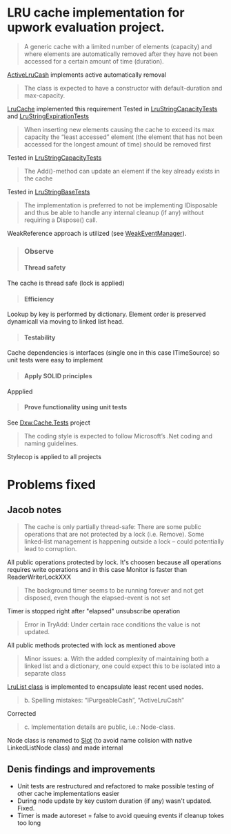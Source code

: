# LRU cache implementation for upwork evaluation project.

> A generic cache with a limited number of elements (capacity) and where elements are automatically removed after they have not been accessed for a certain amount of time (duration).

[ActiveLruCash](/Source/Dxw.Cache.Lru/ActiveLruCash.cs) implements active automatically removal

> The class is expected to have a constructor with default-duration and max-capacity.

[LruCache](/Source/Dxw.Cache.Lru/LruCache.cs) implemented this requirement
Tested in [LruStringCapacityTests](/Source/Dxw.Cache.Tests/LruStringCapacityTests.cs) and [LruStringExpirationTests](/Source/Dxw.Cache.Tests/LruStringExpirationTests.cs)

> When inserting new elements causing the cache to exceed its max capacity the “least accessed” element (the element that has not been accessed for the longest amount of time) should be removed first

Tested in [LruStringCapacityTests](/Source/Dxw.Cache.Tests/LruStringCapacityTests.cs)

> The Add()-method can update an element if the key already exists in the cache

Tested in [LruStringBaseTests](/Source/Dxw.Cache.Tests/LruStringBaseTests.cs)

> The implementation is preferred to not be implementing IDisposable and thus be able to handle any internal cleanup (if any) without requiring a Dispose() call.

WeakReference approach is utilized (see [WeakEventManager](/Source/Dxw.Cache.Lru/WeakEventManager.cs)).

> ### Observe
> #### Thread safety

The cache is thread safe (lock is applied)
> #### Efficiency

Lookup by key is performed by dictionary. Element order is preserved dynamicall via moving to linked list head.
> #### Testability

Cache dependencies is interfaces (single one in this case ITimeSource) so unit tests were easy to implement
> #### Apply SOLID principles

Appplied
> #### Prove functionality using unit tests

See [Dxw.Cache.Tests](/Source/Dxw.Cache.Tests) project

> The coding style is expected to follow Microsoft’s .Net coding and naming guidelines.

Stylecop is applied to all projects

# Problems fixed

## Jacob notes
> The cache is only partially thread-safe:
> There are some public operations that are not protected by a lock (i.e. Remove).
> Some linked-list management is happening outside a lock – could potentially lead to corruption.

All public operations protected by lock. It's choosen because all operations requires write operations and in this case
Monitor is faster than ReaderWriterLockXXX

> The background timer seems to be running forever and not get disposed, even though the elapsed-event is not set

Timer is stopped right after "elapsed" unsubscribe operation

> Error in TryAdd: Under certain race conditions the value is not updated.

All public methods protected with lock as mentioned above

> Minor issues:
> a. With the added complexity of maintaining both a linked list and a dictionary, one could expect this to be isolated into a separate class

[LruList class](/Source/Dxw.Cache.Lru/LruList.cs) is implemented to encapsulate least recent used nodes.
> b. Spelling mistakes: “IPurgeableCash”, “ActiveLruCash”

Corrected
> c. Implementation details are public, i.e.: Node-class.

Node class is renamed to [Slot](/Source/Dxw.Cache.Lru/Slot.cs) (to avoid name colision with native LinkedListNode class) and made internal

## Denis findings and improvements
- Unit tests are restructured and refactored to make possible testing of other cache implementations easier
- During node update by key custom duration (if any) wasn't updated. Fixed.
- Timer is made autoreset = false to avoid queuing events if cleanup tokes too long
